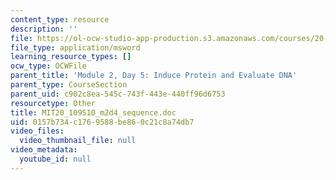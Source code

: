 ```yaml
---
content_type: resource
description: ''
file: https://ol-ocw-studio-app-production.s3.amazonaws.com/courses/20-109-laboratory-fundamentals-in-biological-engineering-spring-2010/0157b734c1769588be860c21c8a74db7_MIT20_109S10_m2d4_sequence.doc
file_type: application/msword
learning_resource_types: []
ocw_type: OCWFile
parent_title: 'Module 2, Day 5: Induce Protein and Evaluate DNA'
parent_type: CourseSection
parent_uid: c902c8ea-545c-743f-443e-440ff96d6753
resourcetype: Other
title: MIT20_109S10_m2d4_sequence.doc
uid: 0157b734-c176-9588-be86-0c21c8a74db7
video_files:
  video_thumbnail_file: null
video_metadata:
  youtube_id: null
---
```

